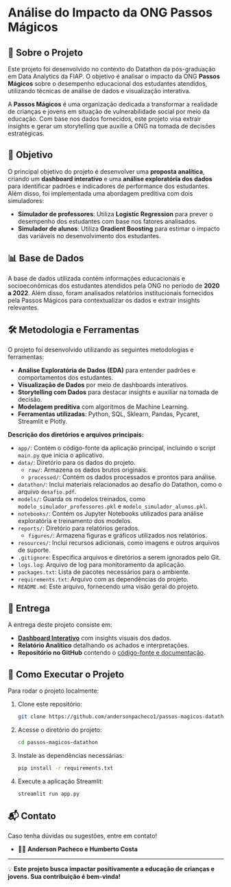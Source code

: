 # **Análise do Impacto da ONG Passos Mágicos**

## 📌 **Sobre o Projeto**

Este projeto foi desenvolvido no contexto do Datathon da pós-graduação em Data Analytics da FIAP. O objetivo é analisar o impacto da ONG **Passos Mágicos** sobre o desempenho educacional dos estudantes atendidos, utilizando técnicas de análise de dados e visualização interativa.

A **Passos Mágicos** é uma organização dedicada a transformar a realidade de crianças e jovens em situação de vulnerabilidade social por meio da educação. Com base nos dados fornecidos, este projeto visa extrair insights e gerar um storytelling que auxilie a ONG na tomada de decisões estratégicas.

## 🎯 **Objetivo**

O principal objetivo do projeto é desenvolver uma **proposta analítica**, criando um **dashboard interativo** e uma **análise exploratória dos dados** para identificar padrões e indicadores de performance dos estudantes. Além disso, foi implementada uma abordagem preditiva com dois simuladores:

- **Simulador de professores**: Utiliza **Logistic Regression** para prever o desempenho dos estudantes com base nos fatores analisados.
- **Simulador de alunos**: Utiliza **Gradient Boosting** para estimar o impacto das variáveis no desenvolvimento dos estudantes.

## 📊 **Base de Dados**

A base de dados utilizada contém informações educacionais e socioeconômicas dos estudantes atendidos pela ONG no período de **2020 a 2022**. Além disso, foram analisados relatórios institucionais fornecidos pela Passos Mágicos para contextualizar os dados e extrair insights relevantes.

## 🛠 **Metodologia e Ferramentas**

O projeto foi desenvolvido utilizando as seguintes metodologias e ferramentas:

- **Análise Exploratória de Dados (EDA)** para entender padrões e comportamentos dos estudantes.
- **Visualização de Dados** por meio de dashboards interativos.
- **Storytelling com Dados** para destacar insights e auxiliar na tomada de decisão.
- **Modelagem preditiva** com algoritmos de Machine Learning.
- **Ferramentas utilizadas**: Python, SQL, Sklearn, Pandas, Pycaret, Streamlit e Plotly.


**Descrição dos diretórios e arquivos principais:**

- `app/`: Contém o código-fonte da aplicação principal, incluindo o script `main.py` que inicia o aplicativo.
- `data/`: Diretório para os dados do projeto.
  - `raw/`: Armazena os dados brutos originais.
  - `processed/`: Contém os dados processados e prontos para análise.
- `datathon/`: Inclui materiais relacionados ao desafio do Datathon, como o arquivo `desafio.pdf`.
- `models/`: Guarda os modelos treinados, como `modelo_simulador_professores.pkl` e `modelo_simulador_alunos.pkl`.
- `notebooks/`: Contém os Jupyter Notebooks utilizados para análise exploratória e treinamento dos modelos.
- `reports/`: Diretório para relatórios gerados.
  - `figures/`: Armazena figuras e gráficos utilizados nos relatórios.
- `resources/`: Inclui recursos adicionais, como imagens e outros arquivos de suporte.
- `.gitignore`: Especifica arquivos e diretórios a serem ignorados pelo Git.
- `logs.log`: Arquivo de log para monitoramento da aplicação.
- `packages.txt`: Lista de pacotes necessários para o ambiente.
- `requirements.txt`: Arquivo com as dependências do projeto.
- `README.md`: Este arquivo, fornecendo uma visão geral do projeto.

## 📂 **Entrega**

A entrega deste projeto consiste em:

- [**Dashboard Interativo**](https://datathon-fiap.streamlit.app/) com insights visuais dos dados.
- **Relatório Analítico** detalhando os achados e interpretações.
- **Repositório no GitHub** contendo o [código-fonte e documentação](https://github.com/andersonpacheco1/passos-magicos-datathon).

## 🚀 **Como Executar o Projeto**

Para rodar o projeto localmente:

1. Clone este repositório:
   ```bash
   git clone https://github.com/andersonpacheco1/passos-magicos-datathon.git
   ```
2. Acesse o diretório do projeto:
   ```bash
   cd passos-magicos-datathon
   ```
3. Instale as dependências necessárias:
   ```bash
   pip install -r requirements.txt
   ```
4. Execute a aplicação Streamlit:
   ```bash
   streamlit run app.py
   ```

## 📬 **Contato**

Caso tenha dúvidas ou sugestões, entre em contato!

- 👨‍💻 **Anderson Pacheco e Humberto Costa**

---

💡 **Este projeto busca impactar positivamente a educação de crianças e jovens. Sua contribuição é bem-vinda!**

